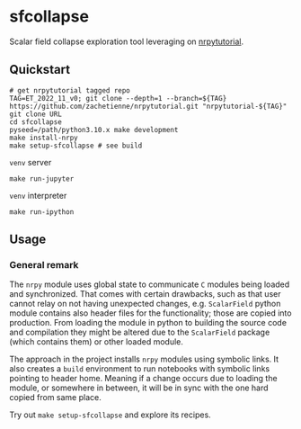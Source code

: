# sfcollapse

Scalar field collapse exploration tool leveraging on [nrpytutorial](https://github.com/zachetienne/nrpytutorial).

## Quickstart

```
# get nrpytutorial tagged repo
TAG=ET_2022_11_v0; git clone --depth=1 --branch=${TAG} https://github.com/zachetienne/nrpytutorial.git "nrpytutorial-${TAG}"
git clone URL
cd sfcollapse
pyseed=/path/python3.10.x make development
make install-nrpy
make setup-sfcollapse # see build
```

`venv` server
```
make run-jupyter
```


`venv` interpreter
```
make run-ipython
```

## Usage

### General remark

The `nrpy` module uses global state to communicate `C` modules being loaded and
synchronized. That comes with certain drawbacks, such as that user cannot relay
on not having unexpected changes, e.g. `ScalarField` python module contains also
header files for the functionality; those are copied into production. From
loading the module in python to building the source code and compilation they
might be altered due to the `ScalarField` package (which contains them) or other
loaded module.

The approach in the project installs `nrpy` modules using symbolic links. It
also creates a `build` environment to run notebooks with symbolic links pointing
to header home. Meaning if a change occurs due to loading the module, or
somewhere in between, it will be in sync with the one hard copied from same
place.

Try out `make setup-sfcollapse` and explore its recipes.
